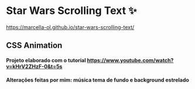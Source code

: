 # Star Wars Scrolling Text :sparkles:

https://marcella-ol.github.io/star-wars-scrolling-text/

## CSS Animation

#### Projeto elaborado com o tutorial https://www.youtube.com/watch?v=kHrV2ZHzF-0&t=5s

#### Alterações feitas por mim: música tema de fundo e background estrelado



